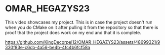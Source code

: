 # OMAR_HEGAZYS23


This video showcases my project. This is in case the project doesn't run when you do CMake on it after pulling it from the repository so that there is proof that the project does work on my end and that it is complete. 


https://github.com/KingDecorpel12/OMAR_HEGAZYS23/assets/48699321/9330f83e-c6cb-4a56-be4b-4fc4b6fcf58a



